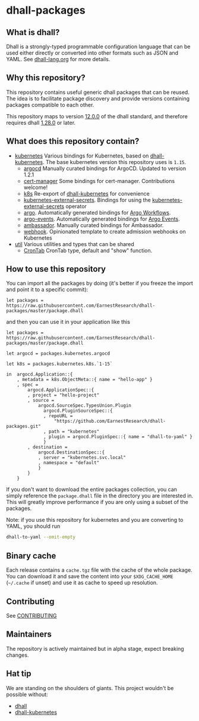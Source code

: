 # dhall-packages

## What is dhall?
Dhall is a strongly-typed programmable configuration language that can be used either directly or converted into other formats such as JSON and YAML. See [dhall-lang.org](https://dhall-lang.org) for more details.

## Why this repository?
This repository contains useful generic dhall packages that can be reused.
The idea is to facilitate package discovery and provide versions containing packages compatible to each other. 

This repository maps to version [12.0.0](https://github.com/dhall-lang/dhall-lang/releases/tag/v12.0.0) of the dhall standard, and therefore requires dhall [1.28.0](https://github.com/dhall-lang/dhall-haskell/releases/tag/1.28.0) or later.

## What does this repository contain?
- [kubernetes](kubernetes) Various bindings for Kubernetes, based on [dhall-kubernetes](https://github.com/dhall-lang/dhall-kubernetes). The base kubernetes version this repository uses is `1.15`.
    - [argocd](kubernetes/argocd) Manually curated bindings for ArgoCD. Updated to version 1.2.1
    - [cert-manager](kubernetes/cert-manager) Some bindings for cert-manager. Contributions welcome!
    - [k8s](kubernetes/k8s) Re-export of [dhall-kubernetes](https://github.com/dhall-lang/dhall-kubernetes) for convenience
    - [kubernetes-external-secrets](kubernetes/kubernetes-external-secrets). Bindings for using the [kubernetes-external-secrets](https://github.com/godaddy/kubernetes-external-secrets) operator
    - [argo](kubernetes/argo). Automatically generated bindings for [Argo Workflows](https://argoproj.github.io/argo/).
    - [argo-events](kubernetes/argo-events). Automatically generated bindings for [Argo Events](https://argoproj.github.io/argo-events/).
    - [ambassador](kubernetes/ambassador). Manually curated bindings for Ambassador.
    - [webhook](kubernetes/webhook). Opinionated template to create admission webhooks on Kubernetes
- [util](util/CronTab) Various utilities and types that can be shared
    - [CronTab](util/CronTab) CronTab type, default and "show" function.


## How to use this repository
You can import all the packages by doing (it's better if you freeze the import and point it to a specific commit):
```dhall
let packages = https://raw.githubusercontent.com/EarnestResearch/dhall-packages/master/package.dhall
```

and then you can use it in your application like this
```dhall
let packages = https://raw.githubusercontent.com/EarnestResearch/dhall-packages/master/package.dhall

let argocd = packages.kubernetes.argocd

let k8s = packages.kubernetes.k8s.`1-15`

in  argocd.Application::{
    , metadata = k8s.ObjectMeta::{ name = "hello-app" }
    , spec =
        argocd.ApplicationSpec::{
        , project = "hello-project"
        , source =
            argocd.SourceSpec.TypesUnion.Plugin
              argocd.PluginSourceSpec::{
              , repoURL =
                  "https://github.com/EarnestResearch/dhall-packages.git"
              , path = "kubernetes"
              , plugin = argocd.PluginSpec::{ name = "dhall-to-yaml" }
              }
        , destination =
            argocd.DestinationSpec::{
            , server = "kubernetes.svc.local"
            , namespace = "default"
            }
        }
    }
```

If you don't want to download the entire packages collection, you can simply reference the `package.dhall` file in the directory you are interested in. This will greatly improve performance if you are only using a subset of the packages.

Note: if you use this repository for kubernetes and you are converting to YAML, you should run
```sh
dhall-to-yaml --omit-empty
```

## Binary cache
Each release contains a `cache.tgz` file with the cache of the whole package. You can download it and save the content into your `$XDG_CACHE_HOME` (`~/.cache` if unset) and use it as cache to speed up resolution.

## Contributing
See [CONTRIBUTING](CONTRIBUTING.md)

## Maintainers
The repository is actively maintained but in alpha stage, expect breaking changes.

## Hat tip
We are standing on the shoulders of giants. This project wouldn't be possible without:
- [dhall](https://dhall-lang.org)
- [dhall-kubernetes](https://github.com/dhall-lang/dhall-kubernetes)
